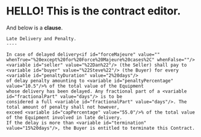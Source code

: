 # HELLO! This is the contract editor. 

And below is a **clause**.

``` <clause src="https://templates.accordproject.org/archives/latedeliveryandpenalty@0.15.0.cta" clauseid="87721b95-7e43-4441-82c7-b4d4db207e6f">
Late Delivery and Penalty.
----

In case of delayed delivery<if id="forceMajeure" value="" whenTrue="%20except%20for%20Force%20Majeure%20cases%2C" whenFalse=""/>
<variable id="seller" value="%22Dan%22"/> (the Seller) shall pay to <variable id="buyer" value="%22Steve%22"/> (the Buyer) for every <variable id="penaltyDuration" value="2%20days"/>
of delay penalty amounting to <variable id="penaltyPercentage" value="10.5"/>% of the total value of the Equipment
whose delivery has been delayed. Any fractional part of a <variable id="fractionalPart" value="days"/> is to be
considered a full <variable id="fractionalPart" value="days"/>. The total amount of penalty shall not however,
exceed <variable id="capPercentage" value="55.0"/>% of the total value of the Equipment involved in late delivery.
If the delay is more than <variable id="termination" value="15%20days"/>, the Buyer is entitled to terminate this Contract.
```